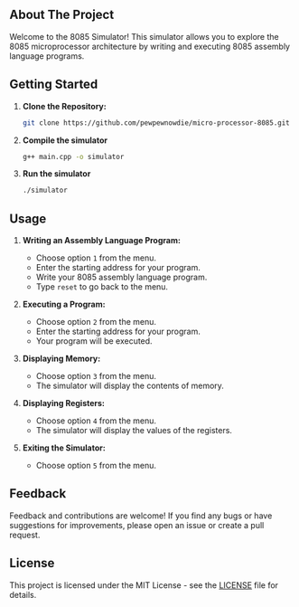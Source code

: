 <!-- ABOUT THE PROJECT -->
## About The Project

Welcome to the 8085 Simulator! This simulator allows you to explore the 8085 microprocessor architecture by writing and executing 8085 assembly language programs.

## Getting Started

1. **Clone the Repository:**

   ```sh
   git clone https://github.com/pewpewnowdie/micro-processor-8085.git

2. **Compile the simulator**

    ```sh
    g++ main.cpp -o simulator

3. **Run the simulator**

     ```sh
     ./simulator

## Usage

1. **Writing an Assembly Language Program:**

   - Choose option `1` from the menu.
   - Enter the starting address for your program.
   - Write your 8085 assembly language program.
   - Type `reset` to go back to the menu.

2. **Executing a Program:**

   - Choose option `2` from the menu.
   - Enter the starting address for your program.
   - Your program will be executed.

3. **Displaying Memory:**

   - Choose option `3` from the menu.
   - The simulator will display the contents of memory.

4. **Displaying Registers:**

   - Choose option `4` from the menu.
   - The simulator will display the values of the registers.

5. **Exiting the Simulator:**

   - Choose option `5` from the menu.

## Feedback

Feedback and contributions are welcome! If you find any bugs or have suggestions for improvements, please open an issue or create a pull request.

## License

This project is licensed under the MIT License - see the [LICENSE](LICENSE) file for details.


